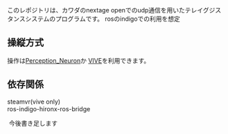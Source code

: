 このレポジトリは、カワダのnextage openでのudp通信を用いたテレイグジスタンスシステムのプログラムです。
rosのindigoでの利用を想定

## 操縦方式
操作は[Perception_Neuron](https://github.com/smhaller/perception-neuron-ros)か
[VIVE](https://github.com/moon-wreckers/vive_tracker)を利用できます。

## 依存関係
steamvr(vive only)  
ros-indigo-hironx-ros-bridge

  今後書き足します
